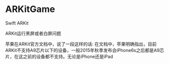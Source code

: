 # ARKitGame
Swift ARKit

ARKit运行黑屏或者白屏问题

苹果在ARKit官方文档中，说了一段这样的话:
在文档中，苹果明确指出，目前ARKit不支持A9芯片以下的设备，一般2015年秋季发布会iPhone6s之后都是A9芯片，在这之前的设备都不支持。无论是iPhone还是iPad
